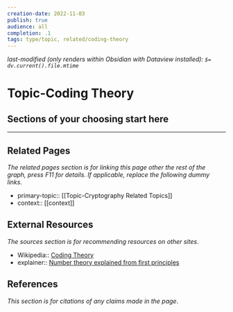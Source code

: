 ```yaml
---
creation-date: 2022-11-03
publish: true
audience: all
completion: .1
tags: type/topic, related/coding-theory
---
```

*last-modified (only renders within Obsidian with Dataview installed): `$= dv.current().file.mtime`*
# Topic-Coding Theory

## Sections of your choosing start here

---
## Related Pages
*The related pages section is for linking this page other the rest of the graph, press F11 for details. If applicable, replace the following dummy links.*
- primary-topic:: [[Topic-Cryptography Related Topics]]
- context:: \[\[context\]\]

## External Resources
*The sources section is for recommending resources on other sites*.
- Wikipedia:: [Coding Theory](https://en.wikipedia.org/wiki/Coding_theory)
- explainer:: [Number theory explained from first principles](https://explained-from-first-principles.com/number-theory/)

## References
*This section is for citations of any claims made in the page*.